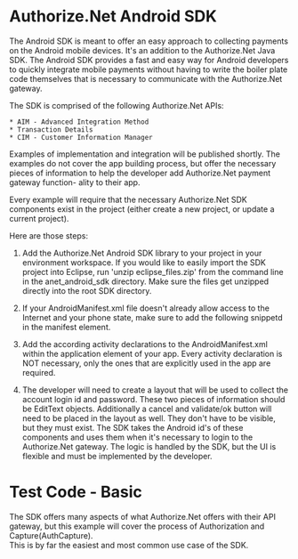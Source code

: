 **Authorize.Net Android SDK**
=========================

The Android SDK is meant to offer an easy approach to collecting payments
on the Android mobile devices.  It's an addition to the Authorize.Net Java
SDK.  The Android SDK provides a fast and easy way for Android developers
to quickly integrate mobile payments without having to write the boiler plate
code themselves that is necessary to communicate with the Authorize.Net gateway.

The SDK is comprised of the following Authorize.Net APIs:
    
    * AIM - Advanced Integration Method
    * Transaction Details
    * CIM - Customer Information Manager

Examples of implementation and integration will be published shortly. The examples do
not cover the app building process, but offer the necessary pieces of 
information to help the developer add Authorize.Net payment gateway function-
ality to their app.

Every example will require that the necessary Authorize.Net SDK components 
exist in the project (either create a new project, or update a current project). 

Here are those steps:

1. Add the Authorize.Net Android SDK library to your project in your 
environment workspace.  If you would like to easily import the SDK project into Eclipse, 
run 'unzip eclipse_files.zip' from the command line in the anet_android_sdk 
directory.  Make sure the files get unzipped directly into the root SDK 
directory.

2.  If your AndroidManifest.xml file doesn't already allow access to the
Internet and your phone state, make sure to add the following snippetd in the 
manifest element.

  <uses-permission android:name="android.permission.INTERNET"/>
  <uses-permission android:name="android.permission.READ_PHONE_STATE"/>
  <uses-permission android:name="android.permission.ACCESS_WIFI_STATE"/>

3. Add the according activity declarations to the AndroidManifest.xml within the
application element of your app.  Every activity declaration is NOT necessary,
only the ones that are explicitly used in the app are required.  

4.  The developer will need to create a layout that will be used to collect
the account login id and password.  These two pieces of information should be
EditText objects.  Additionally a cancel and validate/ok button will need to
be placed in the layout as well.  They don't have to be visible, but they must
exist.  The SDK takes the Android id's of these components and uses them when
it's necessary to login to the Authorize.Net gateway.  The logic is handled by
the SDK, but the UI is flexible and must be implemented by the developer.  
 

**Test Code - Basic**
======================================================

The SDK offers many aspects of what Authorize.Net offers with their API gateway, 
but this example will cover the process of Authorization and Capture(AuthCapture).  
This is by far the easiest and most common use case of the SDK.
